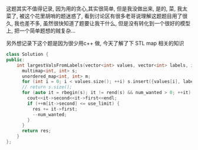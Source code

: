 这题其实不值得记录, 因为用的贪心,其实很简单, 但是我没做出来, 是的, 菜, 我太菜了, 被这个花里胡哨的题迷惑了, 看到讨论区有很多老哥说理解这题题目用了很久, 我也差不多, 虽然很快知道了题要让我干什么, 但是没有转化到一个很好的模型上, 把一个简单题想的贼复杂...

另外想记录下这个题是因为很少用c++ 做, 今天了解了下 STL map 相关的知识
```c++
class Solution {
public:
    int largestValsFromLabels(vector<int> values, vector<int> labels, int num_wanted, int use_limit, int res = 0) {
      multimap<int, int> s;
      unordered_map<int, int> m;
      for (int i = 0; i < values.size(); ++i) s.insert({values[i], labels[i]});
      // return s.size();
      for (auto it = rbegin(s); it != rend(s) && num_wanted > 0; ++it) {
        cout<<it->second<<it->first<<endl;
        if (++m[it->second] <= use_limit) {
          res += it->first;
          --num_wanted;
        }
      }
      return res;
    }
};
```
